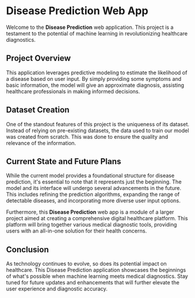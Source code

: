 # Disease Prediction Web App

Welcome to the **Disease Prediction** web application. This project is a testament to the potential of machine learning in revolutionizing healthcare diagnostics.

## Project Overview

This application leverages predictive modeling to estimate the likelihood of a disease based on user input. By simply providing some symptoms and basic information, the model will give an approximate diagnosis, assisting healthcare professionals in making informed decisions.

## Dataset Creation

One of the standout features of this project is the uniqueness of its dataset. Instead of relying on pre-existing datasets, the data used to train our model was created from scratch. This was done to ensure the quality and relevance of the information. 

## Current State and Future Plans

While the current model provides a foundational structure for disease prediction, it's essential to note that it represents just the beginning. The model and its interface will undergo several advancements in the future. This includes refining the prediction algorithms, expanding the range of detectable diseases, and incorporating more diverse user input options.

Furthermore, this **Disease Prediction** web app is a module of a larger project aimed at creating a comprehensive digital healthcare platform. This platform will bring together various medical diagnostic tools, providing users with an all-in-one solution for their health concerns.

## Conclusion

As technology continues to evolve, so does its potential impact on healthcare. This Disease Prediction application showcases the beginnings of what's possible when machine learning meets medical diagnostics. Stay tuned for future updates and enhancements that will further elevate the user experience and diagnostic accuracy.
